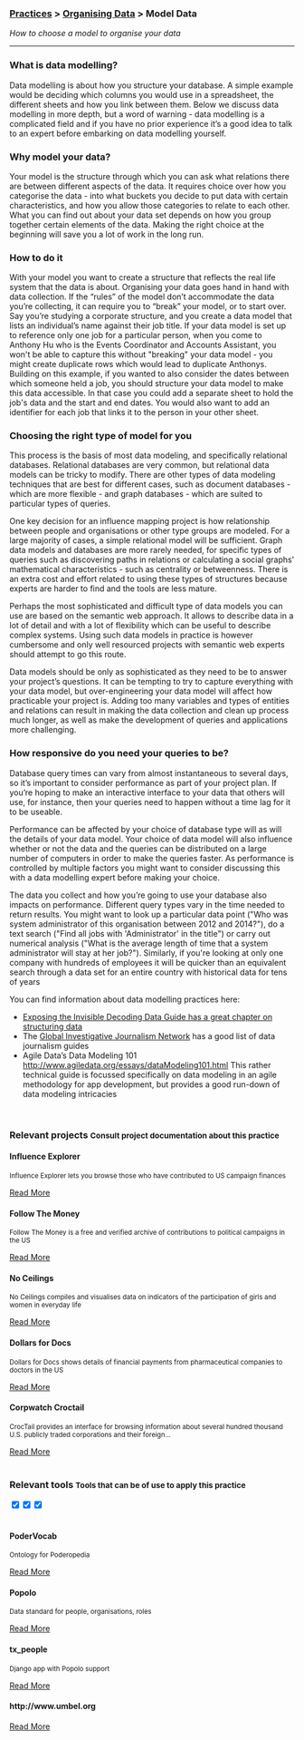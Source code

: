 ### [Practices](../../practices.html) > [Organising Data](../../practices.html#organise) > Model Data 

_How to choose a model to organise your data_

____

### What is data modelling? 

Data modelling is about how you structure your database. A simple example would be deciding which columns you would use in a spreadsheet, the different sheets and how you link between them. Below we discuss data modelling in more depth, but a word of warning - data modelling is a complicated field and if you have no prior experience it’s a good idea to talk to an expert before embarking on data modelling yourself.

### Why model your data?

Your model is the structure through which you can ask what relations there are between different aspects of the data. It requires choice over how you categorise the data - into what buckets you decide to put data with certain characteristics, and how you allow those categories to relate to each other. What you can find out about your data set depends on how you group together certain elements of the data. Making the right choice at the beginning will save you a lot of work in the long run.

### How to do it

With your model you want to create a structure that reflects the real life system that the data is about. Organising your data goes hand in hand with data collection. If the “rules” of the model don’t accommodate the data you’re collecting, it can require you to “break” your model, or to start over. Say you’re studying a corporate structure, and you create a data model that lists an individual’s name against their job title.  If your data model is set up to  reference only one job for a particular person, when you come to Anthony Hu who is the Events Coordinator and Accounts Assistant, you won&#39;t be able to capture this without &quot;breaking&quot; your data model - you might create duplicate rows which would lead to duplicate Anthonys. Building on this example, if you wanted to also consider the dates between which someone held a job, you should structure your data model to make this data accessible. In that case you could add a separate sheet to hold the job&#39;s data and the start and end dates. You would also want to add an identifier for each job that links it to the person in your other sheet. 

### Choosing the right type of model for you

This process is the basis of most data modeling, and specifically relational databases. Relational databases are very common, but relational data models can be tricky to modify. There are other types of data modeling techniques that are best for different cases, such as document databases - which are more flexible - and graph databases - which are suited to particular types of queries. 

One key decision for an influence mapping project is how relationship between people and organisations or other type groups are modeled. For a large majority of cases, a simple relational model will be sufficient. Graph data models and databases are more rarely needed, for specific types of queries such as discovering paths in relations or calculating a social graphs&#39; mathematical characteristics - such as centrality or betweenness. There is an extra cost and effort related to using these types of structures because experts are harder to find and the tools are less mature.

Perhaps the most sophisticated and difficult type of data models you can use are based on the semantic web approach. It allows to describe data in a lot of detail and with a lot of flexibility which can be useful to describe complex systems. Using such data models in practice is however cumbersome and only well resourced projects with semantic web experts should attempt to go this route.

Data models should be only as sophisticated as they need to be to answer your project’s questions. It can be tempting to try to capture everything with your data model, but over-engineering your data model will affect how practicable your project is. Adding too many variables and types of entities and relations can result in making the data collection and clean up process much longer, as well as make the development of queries and applications more challenging.

### How responsive do you need your queries to be?

Database query times can vary from almost instantaneous to several days, so it’s important to consider performance as part of your project plan. If you’re hoping to make an interactive interface to your data that others will use, for instance, then your queries need to happen without a time lag for it to be useable.

Performance can be affected by your choice of database type will as will the details of your data model. Your choice of data model will also influence whether or not the data and the queries can be distributed on a large number of computers in order to make the queries faster. As performance is controlled by multiple factors you might want to consider discussing this with a data modelling expert before making your choice. 

The data you collect and how you’re going to use your database also impacts on performance. Different query types vary in the time needed to return results. You might want to look up a particular data point (&quot;Who was system administrator of this organisation between 2012 and 2014?&quot;), do a text search (&quot;Find all jobs with &#39;Administrator&#39; in the title&quot;) or carry out  numerical analysis (&quot;What is the average length of time that a system administrator will stay at her job?&quot;). Similarly, if you&#39;re looking at only one company with hundreds of employees it will be quicker than an equivalent search through a data set for an entire country with historical data for tens of years 

You can find information about data modelling practices here:

- [Exposing the Invisible Decoding Data Guide has a great chapter on structuring data](https://exposingtheinvisible.org/guides/decoding-data/#structuringdata)  
- The [Global Investigative Journalism Network](http://gijn.org/resources/investigative-journalism-manuals/#dataj) has a good list of data journalism guides 
- Agile Data’s Data Modeling 101 http://www.agiledata.org/essays/dataModeling101.html This rather technical guide is focussed specifically on data modeling in an agile methodology for app development, but provides a good run-down of data modeling intricacies

</div></div><!-- dirty trick. close parent container and row--> 









































































































































<div class="container">
<div class="row">
<br>
<h3>Relevant projects <small>Consult project documentation about this practice</small></h3>
</div>
</div>

<div class="container-fluid">
<div class="row">
<div class="carousel">








<div>
<div class="panel panel-primary">
<div class="panel-heading">
<h4 class="panel-title">Influence Explorer</h4>
</div>
<div class="panel-body">
<p><small>Influence Explorer lets you browse those who have contributed to US campaign finances</small></p>
<a href="../../projects/influence-explorer.html#documented-practices">Read More</a>
</div>
</div>
</div>











<div>
<div class="panel panel-primary">
<div class="panel-heading">
<h4 class="panel-title">Follow The Money </h4>
</div>
<div class="panel-body">
<p><small>Follow The Money is a free and verified archive of contributions to political campaigns in the US</small></p>
<a href="../../projects/follow-the-money.html#documented-practices">Read More</a>
</div>
</div>
</div>





<div>
<div class="panel panel-primary">
<div class="panel-heading">
<h4 class="panel-title">No Ceilings
</h4>
</div>
<div class="panel-body">
<p><small>No Ceilings compiles and visualises data on indicators of the participation of girls and women in everyday life </small></p>
<a href="../../projects/no-ceilings.html#documented-practices">Read More</a>
</div>
</div>
</div>



























<div>
<div class="panel panel-primary">
<div class="panel-heading">
<h4 class="panel-title">Dollars for Docs</h4>
</div>
<div class="panel-body">
<p><small>Dollars for Docs shows details of financial payments from pharmaceutical companies to doctors in the US</small></p>
<a href="../../projects/dollars-for-docs.html#documented-practices">Read More</a>
</div>
</div>
</div>























































<div>
<div class="panel panel-primary">
<div class="panel-heading">
<h4 class="panel-title">Corpwatch Croctail</h4>
</div>
<div class="panel-body">
<p><small>CrocTail provides an interface for browsing information about several hundred thousand U.S. publicly traded corporations and their foreign...</small></p>
<a href="../../projects/corpwatch-croctail.html#documented-practices">Read More</a>
</div>
</div>
</div>
























</div>
<br>
</div>
</div>



























































































































































































































<div class="container"><!-- dirty trick. reopen parent container -->
<div class="row">
<span class="pull-left"><h3>Relevant tools <small>Tools that can be of use to apply this practice</small></h3></span>
<span class="pull-right project-filter">
<div class="btn-group" data-toggle="buttons">
<label class="btn btn-primary glyphicon glyphicon-user active" data-toggle="tooltip" data-placement="top" title="User"><input type="checkbox" autocomplete="off" checked></label><label class="btn btn-primary glyphicon glyphicon-education active" data-toggle="tooltip" data-placement="top" title="Data User"><input type="checkbox" autocomplete="off" checked></label><label class="btn btn-primary glyphicon glyphicon-wrench active" data-toggle="tooltip" data-placement="top" title="Developer"><input type="checkbox" autocomplete="off" checked></label>
</div>
</span>
</div>
</div>

<div class="container-fluid">
<div class="row">
<br>
<div class="carousel">


<div>
<div class="panel panel-primary" data-toolbox-user="">
<div class="panel-heading">
<h4 class="panel-title">PoderVocab</h4>
</div>
<div class="panel-body">
<p><small>Ontology for Poderopedia</small></p>
<a href="../../tools/podervocab.html">Read More</a>
</div>
</div>
</div>



<div>
<div class="panel panel-primary" data-toolbox-user="">
<div class="panel-heading">
<h4 class="panel-title">Popolo</h4>
</div>
<div class="panel-body">
<p><small>Data standard for people, organisations, roles</small></p>
<a href="../../tools/popolo.html">Read More</a>
</div>
</div>
</div>



<div>
<div class="panel panel-primary" data-toolbox-user="">
<div class="panel-heading">
<h4 class="panel-title">tx_people</h4>
</div>
<div class="panel-body">
<p><small>Django app with Popolo support</small></p>
<a href="../../tools/tx_people.html">Read More</a>
</div>
</div>
</div>



























































































































































<div>
<div class="panel panel-primary" data-toolbox-user="">
<div class="panel-heading">
<h4 class="panel-title">http://www.umbel.org</h4>
</div>
<div class="panel-body">
<p><small></small></p>
<a href="../../tools/httpwwwumbelorg.html">Read More</a>
</div>
</div>
</div>


















































</div>
</div>
</div>
<div class="container"><!-- dirty trick. reopen parent container -->
<div class="row">
</div><!--- group row -->
</div><!--- group container -->
<div class="container"><div class="row"><!-- dirty trick. reopen parent container and row -->
